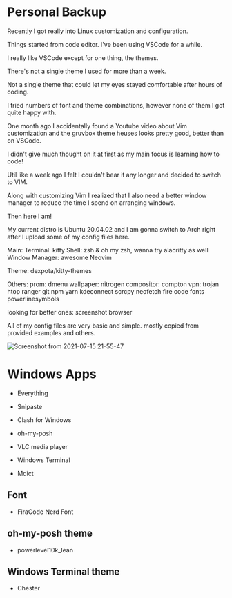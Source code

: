 # Personal Backup

Recently I got really into Linux customization and configuration.

Things started from code editor. I've been using VSCode for a while.

I really like VSCode except for one thing, the themes.

There's not a single theme I used for more than a week.

Not a single theme that could let my eyes stayed comfortable after hours of coding.

I tried numbers of font and theme combinations, however none of them I got quite happy with.

One month ago I accidentally found a Youtube video about Vim customization and the gruvbox theme heuses looks pretty good, better than on VSCode.

I didn't give much thought on it at first as my main focus is learning how to code!

Util like a week ago I felt I couldn't bear it any longer and decided to switch to VIM.

Along with customizing Vim I realized that I also need a better window manager to reduce the time I spend on arranging windows.

Then here I am!

My current distro is Ubuntu 20.04.02 and I am gonna switch to Arch right after I upload some of my config files here.

Main:
Terminal: kitty
Shell: zsh & oh my zsh, wanna try alacritty as well
Window Manager: awesome
Neovim

Theme:
dexpota/kitty-themes

Others:
prom: dmenu
wallpaper: nitrogen
compositor: compton
vpn: trojan
htop
ranger
git
npm
yarn
kdeconnect
scrcpy
neofetch
fire code fonts
powerlinesymbols

looking for better ones:
screenshot
browser

All of my config files are very basic and simple. mostly copied from provided examples and others.

![Screenshot from 2021-07-15 21-55-47](https://user-images.githubusercontent.com/22412008/125804754-f375885e-a8ee-40b0-8dee-fa233781b107.png)

# Windows Apps

- Everything

- Snipaste

- Clash for Windows

- oh-my-posh

- VLC media player

- Windows Terminal

- Mdict

## Font

- FiraCode Nerd Font

## oh-my-posh theme

- powerlevel10k_lean

## Windows Terminal theme

- Chester

